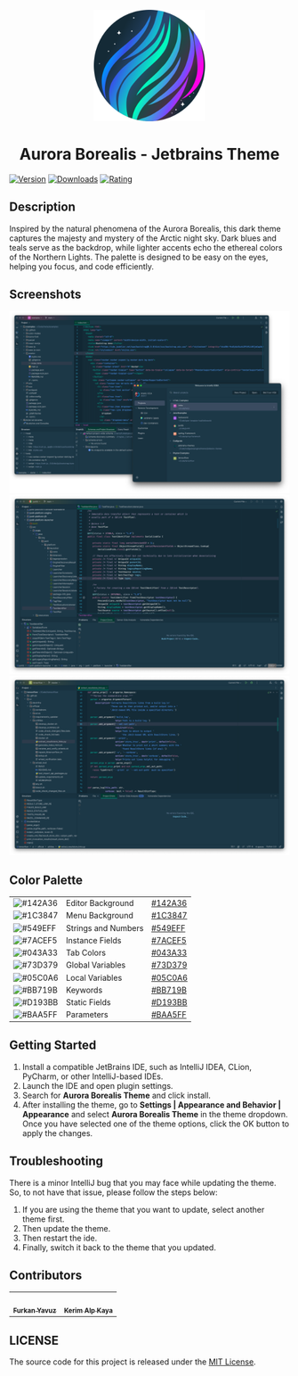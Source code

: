 <p align="center">
   <a href="https://plugins.jetbrains.com/plugin/22487-aurora-borealis-theme">
    <img src="icon.png" alt="Logo" width=200>
  </a>
</p>

<h1 align="center">
Aurora Borealis - Jetbrains Theme
</h1>

[![Version](https://img.shields.io/jetbrains/plugin/v/22487-aurora-borealis-theme.svg?label=Version&style=for-the-badge&logo=jetbrains)](https://plugins.jetbrains.com/plugin/22487-aurora-borealis-theme)
[![Downloads](https://img.shields.io/jetbrains/plugin/d/22487-aurora-borealis-theme.svg?style=for-the-badge&logo=jetbrains)](https://plugins.jetbrains.com/plugin/22487-aurora-borealis-theme)
[![Rating](https://img.shields.io/jetbrains/plugin/r/rating/22487-aurora-borealis-theme?label=Rating&style=for-the-badge&logo=jetbrains)](https://plugins.jetbrains.com/plugin/22487-aurora-borealis-theme)

## Description

Inspired by the natural phenomena of the Aurora Borealis, this dark theme captures the majesty and mystery of the Arctic
night sky. Dark blues and teals serve as the backdrop, while lighter accents echo the ethereal colors of the Northern
Lights. The palette is designed to be easy on the eyes, helping you focus, and code efficiently.

## Screenshots

<img src="screenshot-1.png" alt="screenshot">
<img src="screenshot-2.png" alt="screenshot">
<img src="screenshot-3.png" alt="screenshot">

## Color Palette

<table>
   <tr>
      <td><img src="https://codigrate.com/util/color/142A36.png?width=30&height=30" alt="#142A36"></td>
      <td>
         Editor Background
      </td>
      <td>
         <a href="https://codigrate.com/en-US/tools/color/142A36">#142A36</a>
      </td>
   </tr>
   <tr>
      <td><img src="https://codigrate.com/util/color/1C3847.png?width=30&height=30" alt="#1C3847"></td>
      <td>
         Menu Background
      </td>
      <td>
         <a href="https://codigrate.com/en-US/tools/color/1C3847">#1C3847</a>
      </td>
   </tr>
   <tr>
      <td><img src="https://codigrate.com/util/color/549EFF.png?width=30&height=30" alt="#549EFF"></td>
      <td>
         Strings and Numbers
      </td>
      <td>
         <a href="https://codigrate.com/en-US/tools/color/549EFF">#549EFF</a>
      </td>
   </tr>
   <tr>
      <td><img src="https://codigrate.com/util/color/7ACEF5.png?width=30&height=30" alt="#7ACEF5"></td>
      <td>
         Instance Fields
      </td>
      <td>
         <a href="https://codigrate.com/en-US/tools/color/7ACEF5">#7ACEF5</a>
      </td>
   </tr>
   <tr>
      <td><img src="https://codigrate.com/util/color/043A33.png?width=30&height=30" alt="#043A33"></td>
      <td>
         Tab Colors
      </td>
      <td>
         <a href="https://codigrate.com/en-US/tools/color/043A33">#043A33</a>
      </td>
   </tr>
   <tr>
      <td><img src="https://codigrate.com/util/color/73D379.png?width=30&height=30" alt="#73D379"></td>
      <td>
         Global Variables
      </td>
      <td>
         <a href="https://codigrate.com/en-US/tools/color/73D379">#73D379</a>
      </td>
   </tr>
   <tr>
      <td><img src="https://codigrate.com/util/color/05C0A6.png?width=30&height=30" alt="#05C0A6"></td>
      <td>
         Local Variables
      </td>
      <td>
         <a href="https://codigrate.com/en-US/tools/color/05C0A6">#05C0A6</a>
      </td>
   </tr>
   <tr>
      <td><img src="https://codigrate.com/util/color/BB719B.png?width=30&height=30" alt="#BB719B"></td>
      <td>
         Keywords
      </td>
      <td>
         <a href="https://codigrate.com/en-US/tools/color/BB719B">#BB719B</a>
      </td>
   </tr>
   <tr>
      <td><img src="https://codigrate.com/util/color/D193BB.png?width=30&height=30" alt="#D193BB"></td>
      <td>
         Static Fields
      </td>
      <td>
         <a href="https://codigrate.com/en-US/tools/color/D193BB">#D193BB</a>
      </td>
   </tr>
   <tr>
      <td><img src="https://codigrate.com/util/color/BAA5FF.png?width=30&height=30" alt="#BAA5FF"></td>
      <td>
         Parameters
      </td>
      <td>
         <a href="https://codigrate.com/en-US/tools/color/BAA5FF">#BAA5FF</a>
      </td>
   </tr>
</table>

## Getting Started

1. Install a compatible JetBrains IDE, such as IntelliJ IDEA, CLion, PyCharm, or other IntelliJ-based IDEs.
2. Launch the IDE and open plugin settings.
3. Search for **Aurora Borealis Theme** and click install.
4. After installing the theme, go to **Settings | Appearance and Behavior | Appearance** and select **Aurora Borealis
   Theme** in the theme dropdown. Once you have selected one of the theme options, click the OK button to apply the
   changes.

## Troubleshooting

There is a minor IntelliJ bug that you may face while updating the theme.
So, to not have that issue, please follow the steps below:

1. If you are using the theme that you want to update, select another theme first.
2. Then update the theme.
3. Then restart the ide.
4. Finally, switch it back to the theme that you updated.

## Contributors

<!-- ALL-CONTRIBUTORS-LIST:START - Do not remove or modify this section -->
<!-- prettier-ignore-start -->
<!-- markdownlint-disable -->
<table>
  <tr>
    <td align="center"><a href="https://github.com/furknyavuz"><img src="https://avatars0.githubusercontent.com/u/2248168?s=460&u=435ef6ade0785a7a135ce56cae751fb3ade1d126&v=4" width="100px;" alt=""/><br /><sub><b>Furkan Yavuz</b></sub></a><br /></td>
    <td align="center"><a href="https://github.com/kerimalp"><img src="https://avatars.githubusercontent.com/u/90132495?v=4" width="100px;" alt=""/><br /><sub><b>Kerim Alp Kaya</b></sub></a><br /></td>
  </tr>
</table>

<!-- markdownlint-enable -->
<!-- prettier-ignore-end -->

<!-- ALL-CONTRIBUTORS-LIST:END -->

## LICENSE

The source code for this project is released under the [MIT License](LICENSE).

